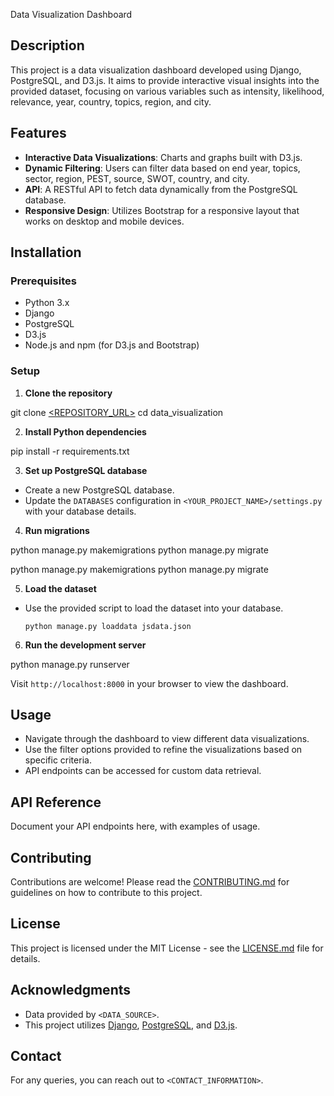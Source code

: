  Data Visualization Dashboard

## Description

<DESCRIPTION>

This project is a data visualization dashboard developed using Django, PostgreSQL, and D3.js. It aims to provide interactive visual insights into the provided dataset, focusing on various variables such as intensity, likelihood, relevance, year, country, topics, region, and city.

## Features

- **Interactive Data Visualizations**: Charts and graphs built with D3.js.
- **Dynamic Filtering**: Users can filter data based on end year, topics, sector, region, PEST, source, SWOT, country, and city.
- **API**: A RESTful API to fetch data dynamically from the PostgreSQL database.
- **Responsive Design**: Utilizes Bootstrap for a responsive layout that works on desktop and mobile devices.

## Installation

### Prerequisites

- Python 3.x
- Django
- PostgreSQL
- D3.js
- Node.js and npm (for D3.js and Bootstrap)

### Setup

1. **Clone the repository**

git clone [<REPOSITORY_URL>](https://github.com/sachnaror/Data-Visualization-Dashboard-D3.js)
cd data_visualization

2. **Install Python dependencies**

pip install -r requirements.txt

3. **Set up PostgreSQL database**

- Create a new PostgreSQL database.
- Update the `DATABASES` configuration in `<YOUR_PROJECT_NAME>/settings.py` with your database details.

4. **Run migrations**

python manage.py makemigrations
python manage.py migrate

python manage.py makemigrations
python manage.py migrate

5. **Load the dataset**

- Use the provided script to load the dataset into your database.

  ```
  python manage.py loaddata jsdata.json
  ```

6. **Run the development server**

python manage.py runserver

Visit `http://localhost:8000` in your browser to view the dashboard.

## Usage

- Navigate through the dashboard to view different data visualizations.
- Use the filter options provided to refine the visualizations based on specific criteria.
- API endpoints can be accessed for custom data retrieval.

## API Reference

Document your API endpoints here, with examples of usage.

## Contributing

Contributions are welcome! Please read the [CONTRIBUTING.md](CONTRIBUTING.md) for guidelines on how to contribute to this project.

## License

This project is licensed under the MIT License - see the [LICENSE.md](LICENSE.md) file for details.

## Acknowledgments

- Data provided by `<DATA_SOURCE>`.
- This project utilizes [Django](https://www.djangoproject.com/), [PostgreSQL](https://www.postgresql.org/), and [D3.js](https://d3js.org/).

## Contact

For any queries, you can reach out to `<CONTACT_INFORMATION>`.

